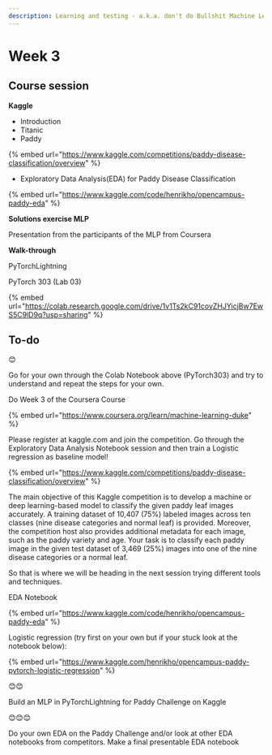 ```yaml
---
description: Learning and testing - a.k.a. don't do Bullshit Machine Learning
---
```


# Week 3

## Course session

**Kaggle**&#x20;

* Introduction
* Titanic
* Paddy

{% embed url="https://www.kaggle.com/competitions/paddy-disease-classification/overview" %}

* Exploratory Data Analysis(EDA) for Paddy Disease Classification

{% embed url="https://www.kaggle.com/code/henrikho/opencampus-paddy-eda" %}



**Solutions exercise MLP**&#x20;

Presentation from the participants of the MLP from Coursera



**Walk-through**

PyTorchLightning

PyTorch 303 (Lab 03)

{% embed url="https://colab.research.google.com/drive/1v1Ts2kC91coyZHJYicjBw7EwS5C9lD9q?usp=sharing" %}



## **To-do**

😊

Go for your own through the Colab Notebook above (PyTorch303) and try to understand and repeat the steps for your own.

Do Week 3 of the Coursera Course

{% embed url="https://www.coursera.org/learn/machine-learning-duke" %}

Please register at kaggle.com and join the competition. Go through the Exploratory Data Analysis Notebook session and then train a Logistic regression as baseline model!

{% embed url="https://www.kaggle.com/competitions/paddy-disease-classification/overview" %}

The main objective of this Kaggle competition is to develop a machine or deep learning-based model to classify the given paddy leaf images accurately. A training dataset of 10,407 (75%) labeled images across ten classes (nine disease categories and normal leaf) is provided. Moreover, the competition host also provides additional metadata for each image, such as the paddy variety and age. Your task is to classify each paddy image in the given test dataset of 3,469 (25%) images into one of the nine disease categories or a normal leaf.

So that is where we will be heading in the next session trying different tools and techniques.

EDA Notebook

{% embed url="https://www.kaggle.com/code/henrikho/opencampus-paddy-eda" %}

Logistic regression (try first on your own but if your stuck look at the notebook below):

{% embed url="https://www.kaggle.com/henrikho/opencampus-paddy-pytorch-logistic-regression" %}

😊😊

Build an MLP in PyTorchLightning for Paddy Challenge on Kaggle

😊😊😊

Do your own EDA on the Paddy Challenge and/or look at other EDA notebooks from competitors. Make a final presentable EDA notebook

